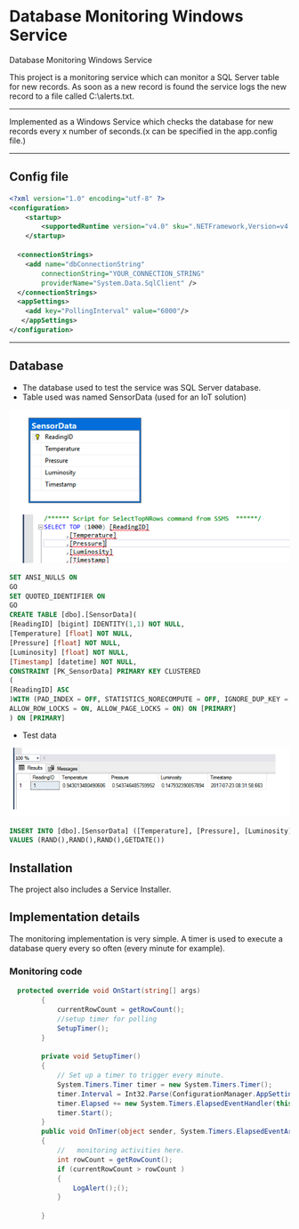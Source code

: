 # Database Monitoring Windows Service
Database Monitoring Windows Service

This project is a monitoring service which can monitor a SQL Server table for new records. As soon
as a new record is found the service logs the new record to a file called C:\alerts.txt.

---
Implemented as a Windows Service which checks the database for new records every x number of seconds.(x can be specified in the app.config file.)

---

## Config file
```xml
<?xml version="1.0" encoding="utf-8" ?>
<configuration>
    <startup> 
        <supportedRuntime version="v4.0" sku=".NETFramework,Version=v4.5.2" />
    </startup>

  <connectionStrings>
    <add name="dbConnectionString"
        connectionString="YOUR_CONNECTION_STRING"
        providerName="System.Data.SqlClient" />
  </connectionStrings>
  <appSettings>
    <add key="PollingInterval" value="6000"/>
   </appSettings>
</configuration>

```
---
## Database
* The database used to test the service was SQL Server database. 
* Table used was named SensorData (used for an IoT solution)

![database table](table.png)
```sql
SET ANSI_NULLS ON
GO
SET QUOTED_IDENTIFIER ON
GO
CREATE TABLE [dbo].[SensorData](
[ReadingID] [bigint] IDENTITY(1,1) NOT NULL,
[Temperature] [float] NOT NULL,
[Pressure] [float] NOT NULL,
[Luminosity] [float] NOT NULL,
[Timestamp] [datetime] NOT NULL,
CONSTRAINT [PK_SensorData] PRIMARY KEY CLUSTERED
(
[ReadingID] ASC
)WITH (PAD_INDEX = OFF, STATISTICS_NORECOMPUTE = OFF, IGNORE_DUP_KEY = OFF,
ALLOW_ROW_LOCKS = ON, ALLOW_PAGE_LOCKS = ON) ON [PRIMARY]
) ON [PRIMARY]
```
* Test data 

![data](sampledata.png)
```sql
INSERT INTO [dbo].[SensorData] ([Temperature], [Pressure], [Luminosity], [Timestamp])
VALUES (RAND(),RAND(),RAND(),GETDATE())
```

## Installation
The project also includes a Service Installer.

## Implementation details
The monitoring implementation is very simple. A timer is used to execute a database query every so often (every minute for example). 
### Monitoring code 
```c#
  protected override void OnStart(string[] args)
        {
            currentRowCount = getRowCount();
            //setup timer for polling
            SetupTimer();
        }

        private void SetupTimer()
        {
            // Set up a timer to trigger every minute.  
            System.Timers.Timer timer = new System.Timers.Timer();
            timer.Interval = Int32.Parse(ConfigurationManager.AppSettings["PollingInterval"]);
            timer.Elapsed += new System.Timers.ElapsedEventHandler(this.OnTimer);
            timer.Start();
        }
        public void OnTimer(object sender, System.Timers.ElapsedEventArgs args)
        {
            //   monitoring activities here.  
            int rowCount = getRowCount();
            if (currentRowCount > rowCount )
            {
                LogAlert();();
            }
           
        }
 ```
 
